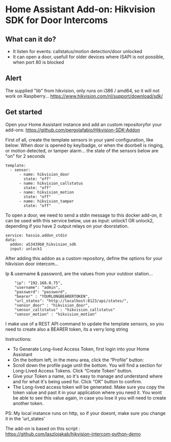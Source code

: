 # Home Assistant Add-on: Hikvision SDK for Door Intercoms
## What can it do? 
- It listen for events: callstatus/motion detection/door unlocked
- It can open a door, usefull for older devices where ISAPI is not possible, when port 80 is blocked

## Alert

The supplied "lib" from hikvision, only runs on i386 / amd64, so it will not work on Raspberry...
https://www.hikvision.com/nl/support/download/sdk/

## Get started

Open your Home Assistant instance and add an custom repositoryfor your add-ons: https://github.com/pergolafabio/Hikvision-SDK-Addon 

First of all, create the template sensors in your yaml configuration, like below:
When door is opened by key/badge, or when the doorbell is ringing, or motion detected, or tamper alarm... the state of the sensors below are "on" for 2 seconds

````
template:
  - sensor: 
      - name: hikvision_door
        state: "off"
      - name: hikvision_callstatus
        state: "off"
      - name: hikvision_motion
        state: "off"
      - name: hikvision_tamper
        state: "off"         
````
To open a door, we need to send a stdin message to this docker add-on, it can be used with this service below, use as input: unlock1 OR unlock2, depending if you have 2 output relays on your doorstation.

````
service: hassio.addon_stdin
data:
  addon: a53439b8_hikvision_sdk
  input: unlock1
````

After adding this addon as a custom repository, define the options for your hikvision door intercom... 

Ip & username & password, are the values from your outdoor station...

````
    "ip": "192.168.0.75",
    "username": "admin",
    "password": "password", 
    "bearer" : "YOURLONGBEARERTOKEN",
    "url_states": "http://localhost:8123/api/states/",
    "sensor_door" : "hikvision_door",
    "sensor_callstatus" : "hikvision_callstatus"
    "sensor_motion" : "hikvision_motion"
````	
I make use of a REST API command to update the template sensors, so you need to create also a BEARER token, its a verry long string

Instructions:
- To Generate Long-lived Access Token, first login into your Home Assistant
- On the bottom left, in the menu area, click the “Profile” button:
- Scroll down the profile page until the bottom. You will find a section for Long-Lived Access Tokens. Click “Create Token” button.
- Give your Token a name, so it's easy to manage and understand where and for what it's being used for. Click “OK” button to confirm.
- The Long-lived access token will be generated. Make sure you copy the token value and past it in your application where you need it. You wont be able to see this value again, in case you lose it you will need to create another token.

PS: My local instance runs on http, so if your doesnt, make sure you change it in the 'url_states'

The add-on is based on this script : https://github.com/laszlojakab/hikvision-intercom-python-demo
